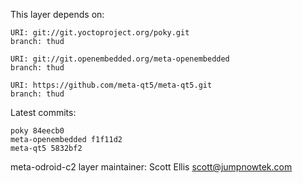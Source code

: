 This layer depends on:

    URI: git://git.yoctoproject.org/poky.git
    branch: thud

    URI: git://git.openembedded.org/meta-openembedded
    branch: thud

    URI: https://github.com/meta-qt5/meta-qt5.git
    branch: thud

Latest commits:

    poky 84eecb0
    meta-openembedded f1f11d2
    meta-qt5 5832bf2

meta-odroid-c2 layer maintainer: Scott Ellis <scott@jumpnowtek.com>
